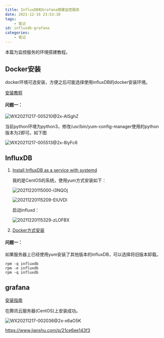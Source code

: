 ```yaml
---
title: InfluxDB和Grafana搭建监控服务
date: 2021-12-16 23:53:10
tags:
	- 笔记
id: influxdb-grafana
categories:
	- 笔记
---
```


本篇为监控服务的环境搭建教程。

## Docker安装

docker环境可选安装，方便之后可能选择使用influxDB的docker安装环境。

[安装教程](https://cloud.tencent.com/developer/article/1701451)

#### 问题一：

![WX20211217-005210@2x-AlSghZ](https://cdn.jsdelivr.net/gh/zhangga/gitment-comments@master/uPic/2021-12/WX20211217-005210@2x-AlSghZ.png)

当前python环境为python3，修改/usr/bin/yum-config-manager使用的python版本为2即可。如下图

![WX20211217-005513@2x-8lyFc6](https://cdn.jsdelivr.net/gh/zhangga/gitment-comments@master/uPic/2021-12/WX20211217-005513@2x-8lyFc6.png)



## InfluxDB

1. [Install InfluxDB as a service with systemd](https://docs.influxdata.com/influxdb/v2.1/install/?t=Linux#install-influxdb-as-a-service-with-systemd)

   我的是CentOS的系统，使用yum方式安装如下：

   ![20211220115000-i3NQOj](https://cdn.jsdelivr.net/gh/zhangga/gitment-comments@master/uPic/2021-12/20211220115000-i3NQOj.jpg)

   ![20211220115209-ElUVDl](https://cdn.jsdelivr.net/gh/zhangga/gitment-comments@master/uPic/2021-12/20211220115209-ElUVDl.jpg)

   启动influxd：

   ![20211220115329-zLOFBX](https://cdn.jsdelivr.net/gh/zhangga/gitment-comments@master/uPic/2021-12/20211220115329-zLOFBX.jpg)

2. [Docker方式安装](https://docs.influxdata.com/influxdb/v2.1/install/?t=Docker)

#### 问题一：

如果服务器上已经使用yum安装了其他版本的influxDB，可以选择将旧版本卸载。

```
rpm -q influxdb
rpm -e influxdb
rpm -q influxdb
```



## grafana

[安装指南](https://cloud.tencent.com/developer/article/1411555)

在腾讯云服务器(CentOS)上安装成功。

![WX20211217-002036@2x-x6aO5K](https://cdn.jsdelivr.net/gh/zhangga/gitment-comments@master/uPic/2021-12/WX20211217-002036@2x-x6aO5K.png)

https://www.jianshu.com/p/21ce6ee143f3

